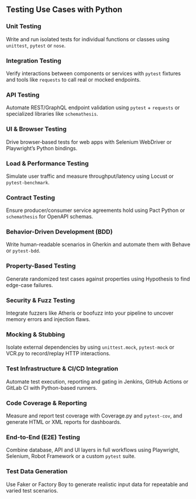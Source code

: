 ## Testing Use Cases with Python

### Unit Testing
Write and run isolated tests for individual functions or classes using `unittest`, `pytest` or `nose`.

### Integration Testing
Verify interactions between components or services with `pytest` fixtures and tools like `requests` to call real or mocked endpoints.

### API Testing
Automate REST/GraphQL endpoint validation using `pytest` + `requests` or specialized libraries like `schemathesis`.

### UI & Browser Testing
Drive browser‐based tests for web apps with Selenium WebDriver or Playwright’s Python bindings.

### Load & Performance Testing
Simulate user traffic and measure throughput/latency using Locust or `pytest-benchmark`.

### Contract Testing
Ensure producer/consumer service agreements hold using Pact Python or `schemathesis` for OpenAPI schemas.

### Behavior-Driven Development (BDD)
Write human-readable scenarios in Gherkin and automate them with Behave or `pytest-bdd`.

### Property-Based Testing
Generate randomized test cases against properties using Hypothesis to find edge-case failures.

### Security & Fuzz Testing
Integrate fuzzers like Atheris or boofuzz into your pipeline to uncover memory errors and injection flaws.

### Mocking & Stubbing
Isolate external dependencies by using `unittest.mock`, `pytest-mock` or VCR.py to record/replay HTTP interactions.

### Test Infrastructure & CI/CD Integration
Automate test execution, reporting and gating in Jenkins, GitHub Actions or GitLab CI with Python-based runners.

### Code Coverage & Reporting
Measure and report test coverage with Coverage.py and `pytest-cov`, and generate HTML or XML reports for dashboards.

### End-to-End (E2E) Testing
Combine database, API and UI layers in full workflows using Playwright, Selenium, Robot Framework or a custom `pytest` suite.

### Test Data Generation
Use Faker or Factory Boy to generate realistic input data for repeatable and varied test scenarios.
